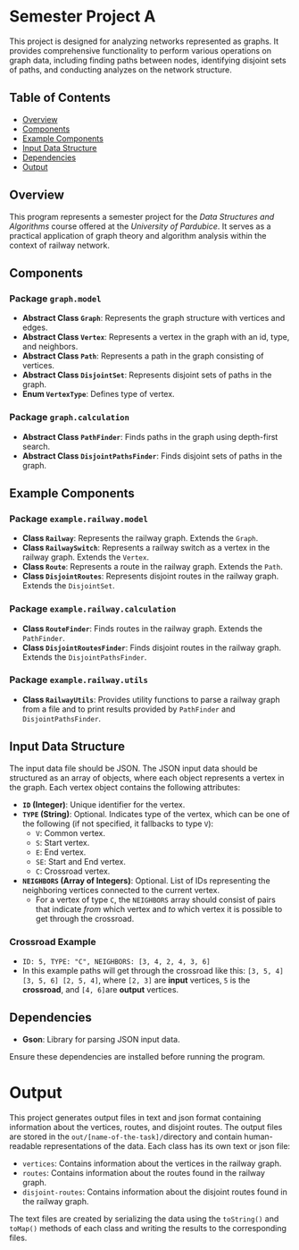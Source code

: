 # Semester Project A

This project is designed for analyzing networks represented as graphs. It provides comprehensive
functionality to perform various operations on graph data, including finding paths between nodes, identifying disjoint
sets of paths, and conducting analyzes on the network structure.

## Table of Contents

- [Overview](#overview)
- [Components](#components)
- [Example Components](#example-components)
- [Input Data Structure](#input-data-structure)
- [Dependencies](#dependencies)
- [Output](#output)

## Overview

This program represents a semester project for the *Data Structures and Algorithms* course offered at the
*University of Pardubice*. It serves as a practical application of graph theory and algorithm analysis within the
context of railway network.

## Components

### Package `graph.model`

- **Abstract Class `Graph`**: Represents the graph structure with vertices and edges.
- **Abstract Class `Vertex`**: Represents a vertex in the graph with an id, type, and neighbors.
- **Abstract Class `Path`**: Represents a path in the graph consisting of vertices.
- **Abstract Class `DisjointSet`**: Represents disjoint sets of paths in the graph.
- **Enum `VertexType`**: Defines type of vertex.

### Package `graph.calculation`

- **Abstract Class `PathFinder`**: Finds paths in the graph using depth-first search.
- **Abstract Class `DisjointPathsFinder`**: Finds disjoint sets of paths in the graph.

## Example Components

### Package `example.railway.model`

- **Class `Railway`**: Represents the railway graph. Extends the `Graph`.
- **Class `RailwaySwitch`**: Represents a railway switch as a vertex in the railway graph. Extends the `Vertex`.
- **Class `Route`**: Represents a route in the railway graph. Extends the `Path`.
- **Class `DisjointRoutes`**: Represents disjoint routes in the railway graph. Extends the `DisjointSet`.

### Package `example.railway.calculation`

- **Class `RouteFinder`**: Finds routes in the railway graph. Extends the `PathFinder`.
- **Class `DisjointRoutesFinder`**: Finds disjoint routes in the railway graph. Extends the `DisjointPathsFinder`.

### Package `example.railway.utils`

- **Class `RailwayUtils`**: Provides utility functions to parse a railway graph from a file and to print results
  provided by `PathFinder` and `DisjointPathsFinder`.

## Input Data Structure

The input data file should be JSON. The JSON input data should be structured as an array of objects, where each object
represents a vertex in the graph. Each vertex object contains the following attributes:

- **`ID` (Integer)**: Unique identifier for the vertex.
- **`TYPE` (String)**: Optional. Indicates type of the vertex, which can be one of the following (if not specified, it
  fallbacks to type `V`):
    - `V`: Common vertex.
    - `S`: Start vertex.
    - `E`: End vertex.
    - `SE`: Start and End vertex.
    - `C`: Crossroad vertex.
- **`NEIGHBORS` (Array of Integers)**: Optional. List of IDs representing the neighboring vertices connected to the
  current vertex.
    - For a vertex of type `C`, the `NEIGHBORS` array should consist of pairs that indicate *from* which vertex and *to*
      which vertex it is possible to get through the crossroad.

### Crossroad Example

- `ID: 5, TYPE: "C", NEIGHBORS: [3, 4, 2, 4, 3, 6]`
- In this example paths will get through the crossroad like this: `[3, 5, 4] [3, 5, 6] [2, 5, 4]`, where `[2, 3]`
  are **input** vertices, `5` is the **crossroad**, and `[4, 6]`are **output** vertices.

## Dependencies

- **Gson**: Library for parsing JSON input data.

Ensure these dependencies are installed before running the program.

# Output

This project generates output files in text and json format containing information about the vertices, routes, and
disjoint routes. The output files are stored in the `out/[name-of-the-task]/`directory and contain human-readable
representations of the data. Each class has its own text or json file:

- `vertices`: Contains information about the vertices in the railway graph.
- `routes`: Contains information about the routes found in the railway graph.
- `disjoint-routes`: Contains information about the disjoint routes found in the railway graph.

The text files are created by serializing the data using the `toString()` and `toMap()` methods of each class and
writing the results to the corresponding files.
